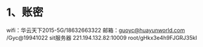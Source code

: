 # 1、账密
wifi：华云天下2015-5G/18632663322
邮箱：guoyc@huayunworld.com /Gyc@19941022
sit服务器  221.194.132.82:10009    root/gHkx3e4h9FJGRJ35kI
